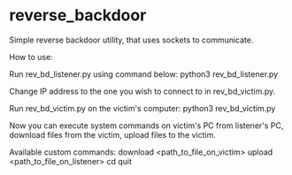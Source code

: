 # reverse_backdoor
Simple reverse backdoor utility, that uses sockets to communicate.

How to use:

Run rev_bd_listener.py using command below:
python3 rev_bd_listener.py

Change IP address to the one you wish to connect to in rev_bd_victim.py.

Run rev_bd_victim.py on the victim's computer:
python3 rev_bd_victim.py

Now you can execute system commands on victim's PC from listener's PC, download files from the victim, upload files to the victim.

Available custom commands:
download <path_to_file_on_victim>
upload <path_to_file_on_listener>
cd
quit

